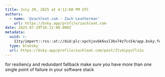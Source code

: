 ```yaml
---
title: July 29, 2025 at 4:12:00 PM UTC
authors:
  - name: '@zachleat.com - Zach Leatherman'
    url: https://bsky.app/profile/zachleat.com
date: 2025-07-29T16:12:00.000Z
metadata:
  uuid: >-
    11ty/import::rss::at://did:plc:xpchjovbk6sxl3bv74z7cs54/app.bsky.feed.post/3lv4ipyu7ls2u
  type: bluesky
  url: https://bsky.app/profile/zachleat.com/post/3lv4ipyu7ls2u
---
```

for resiliency and redundant fallback make sure you have more than one single point of failure in your software stack
